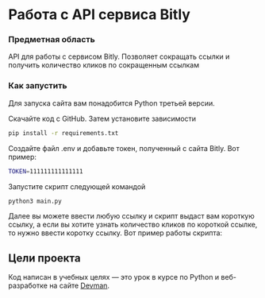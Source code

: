# Работа с API сервиса Bitly


### Предметная область

API для работы с сервисом Bitly. Позволяет сокращать ссылки и получить количество кликов по сокращенным ссылкам

### Как запустить

Для запуска сайта вам понадобится Python третьей версии.

Скачайте код с GitHub. Затем установите зависимости

```sh
pip install -r requirements.txt
```

Создайте файл .env и добавьте токен, полученный с сайта Bitly. Вот пример:
```sh
TOKEN=111111111111111
```

Запустите скрипт следующей командой

```sh
python3 main.py 
```

Далее вы можете ввести любую ссылку и скрипт выдаст вам короткую ссылку, а если вы хотите узнать количество кликов по короткой ссылке, то нужно ввести коротку ссылку. Вот пример работы скрипта:


## Цели проекта

Код написан в учебных целях — это урок в курсе по Python и веб-разработке на сайте [Devman](https://dvmn.org).
